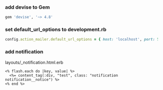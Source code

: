 ### add devise to Gem

```ruby
gem 'devise', '~> 4.8'
```

### set default_url_options to development.rb

```ruby
config.action_mailer.default_url_options = { host: 'localhost', port: 5000 }
```

### add notification

layouts/_notification.html.erb

```erb
<% flash.each do |key, value| %>
  <%= content_tag(:div, "test", class: "notification notification__notice") %>
<% end %>
```

